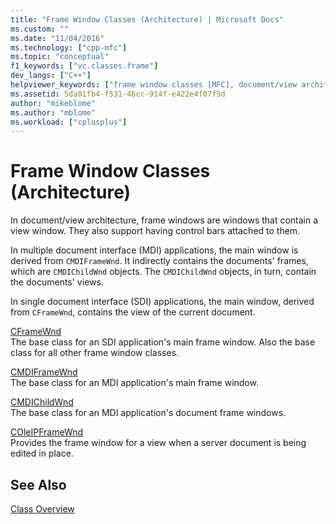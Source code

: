 ```yaml
---
title: "Frame Window Classes (Architecture) | Microsoft Docs"
ms.custom: ""
ms.date: "11/04/2016"
ms.technology: ["cpp-mfc"]
ms.topic: "conceptual"
f1_keywords: ["vc.classes.frame"]
dev_langs: ["C++"]
helpviewer_keywords: ["frame window classes [MFC], document/view architecture"]
ms.assetid: 5da01fb4-f531-46cc-914f-e422e4f07f5d
author: "mikeblome"
ms.author: "mblome"
ms.workload: ["cplusplus"]
---
```

# Frame Window Classes (Architecture)

In document/view architecture, frame windows are windows that contain a view window. They also support having control bars attached to them.

In multiple document interface (MDI) applications, the main window is derived from `CMDIFrameWnd`. It indirectly contains the documents' frames, which are `CMDIChildWnd` objects. The `CMDIChildWnd` objects, in turn, contain the documents' views.

In single document interface (SDI) applications, the main window, derived from `CFrameWnd`, contains the view of the current document.

[CFrameWnd](../mfc/reference/cframewnd-class.md)<br/>
The base class for an SDI application's main frame window. Also the base class for all other frame window classes.

[CMDIFrameWnd](../mfc/reference/cmdiframewnd-class.md)<br/>
The base class for an MDI application's main frame window.

[CMDIChildWnd](../mfc/reference/cmdichildwnd-class.md)<br/>
The base class for an MDI application's document frame windows.

[COleIPFrameWnd](../mfc/reference/coleipframewnd-class.md)<br/>
Provides the frame window for a view when a server document is being edited in place.

## See Also

[Class Overview](../mfc/class-library-overview.md)

